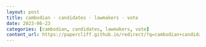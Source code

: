 ```yaml
---
layout: post
title: cambodian · candidates · lawmakers · vote
date: 2023-06-23
categories: [cambodian, candidates, lawmakers, vote]
content_url: https://papercliff.github.io/redirect/?q=cambodian+candidates+lawmakers+vote&tbs=cdr:1,cd_min:6/22/2023,cd_max:6/24/2023
---
```

